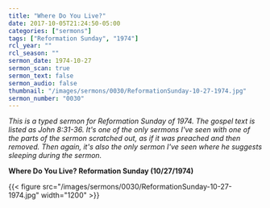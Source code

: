 ```yaml
---
title: "Where Do You Live?"
date: 2017-10-05T21:24:50-05:00
categories: ["sermons"]
tags: ["Reformation Sunday", "1974"]
rcl_year: ""
rcl_season: ""
sermon_date: 1974-10-27
sermon_scan: true
sermon_text: false
sermon_audio: false
thumbnail: "/images/sermons/0030/ReformationSunday-10-27-1974.jpg"
sermon_number: "0030"
---
```

_This is a typed sermon for Reformation Sunday of 1974.  The gospel text is listed as John 8:31-36.  It's one of the only sermons I've seen with one of the parts of the sermon scratched out, as if it was preached and then removed. Then again, it's also the only sermon I've seen where he suggests sleeping during the sermon._

<!--more-->

**Where Do You Live? Reformation Sunday (10/27/1974)**

{{< figure src="/images/sermons/0030/ReformationSunday-10-27-1974.jpg" width="1200" >}}
